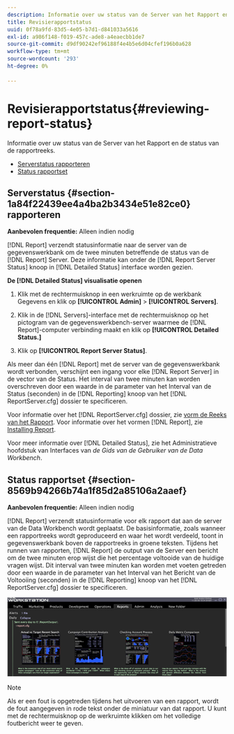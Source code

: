 ```yaml
---
description: Informatie over uw status van de Server van het Rapport en de status van de rapportreeks.
title: Revisierapportstatus
uuid: 0f78a9fd-83d5-4e05-b7d1-d841033a5616
exl-id: a986f148-f019-457c-ade8-a4eaecbb1de7
source-git-commit: d9df90242ef96188f4e4b5e6d04cfef196b0a628
workflow-type: tm+mt
source-wordcount: '293'
ht-degree: 0%

---
```


# Revisierapportstatus{#reviewing-report-status}

Informatie over uw status van de Server van het Rapport en de status van de rapportreeks.

* [Serverstatus rapporteren](../../../home/c-rpt-oview/c-admin-rpt/c-rev-rpt-st.md#section-1a84f22439ee4a4ba2b3434e51e82ce0)
* [Status rapportset](../../../home/c-rpt-oview/c-admin-rpt/c-rev-rpt-st.md#section-8569b94266b74a1f85d2a85106a2aaef)

## Serverstatus {#section-1a84f22439ee4a4ba2b3434e51e82ce0} rapporteren

**Aanbevolen frequentie:** Alleen indien nodig

[!DNL Report] verzendt statusinformatie naar de server van de gegevenswerkbank om de twee minuten betreffende de status van de  [!DNL Report] Server. Deze informatie kan onder de [!DNL Report Server Status] knoop in [!DNL Detailed Status] interface worden gezien.

**De  [!DNL Detailed Status] visualisatie openen**

1. Klik met de rechtermuisknop in een werkruimte op de werkbank Gegevens en klik op **[!UICONTROL Admin]** > **[!UICONTROL Servers]**.

1. Klik in de [!DNL Servers]-interface met de rechtermuisknop op het pictogram van de gegevenswerkbench-server waarmee de [!DNL Report]-computer verbinding maakt en klik op **[!UICONTROL Detailed Status.]**

1. Klik op **[!UICONTROL Report Server Status]**.

Als meer dan één [!DNL Report] met de server van de gegevenswerkbank wordt verbonden, verschijnt een ingang voor elke [!DNL Report Server] in de vector van de Status. Het interval van twee minuten kan worden overschreven door een waarde in de parameter van het Interval van de Status (seconden) in de [!DNL Reporting] knoop van het [!DNL ReportServer.cfg] dossier te specificeren.

Voor informatie over het [!DNL ReportServer.cfg] dossier, zie [vorm de Reeks van het Rapport](../../../home/c-rpt-oview/c-work-rpt-sets/t-create-rpt-set/t-config-rpt-set/t-config-rpt-set.md#task-cfb2fd0c28bc48c2acdd582fe0d670d0). Voor informatie over het vormen [!DNL Report], zie [Installing Report](../../../home/c-rpt-oview/c-inst-rpt/c-inst-rpt.md#concept-3b8696a5b7f04ebfaafec7ff55890d91).

Voor meer informatie over [!DNL Detailed Status], zie het Administratieve hoofdstuk van Interfaces van *de Gids van de Gebruiker van de Data Workbench*.

## Status rapportset {#section-8569b94266b74a1f85d2a85106a2aaef}

**Aanbevolen frequentie:** Alleen indien nodig

[!DNL Report] verzendt statusinformatie voor elk rapport dat aan de server van de Data Workbench wordt geplaatst. De basisinformatie, zoals wanneer een rapportreeks wordt geproduceerd en waar het wordt verdeeld, toont in gegevenswerkbank boven de rapportreeks in groene teksten. Tijdens het runnen van rapporten, [!DNL Report] de output van de Server een bericht om de twee minuten erop wijst die het percentage voltooide van de huidige vragen wijst. Dit interval van twee minuten kan worden met voeten getreden door een waarde in de parameter van het Interval van het Bericht van de Voltooiing (seconden) in de [!DNL Reporting] knoop van het [!DNL ReportServer.cfg] dossier te specificeren.

![](assets/report_status.png)

>[!NOTE]
>
>Als er een fout is opgetreden tijdens het uitvoeren van een rapport, wordt de fout aangegeven in rode tekst onder de miniatuur van dat rapport. U kunt met de rechtermuisknop op de werkruimte klikken om het volledige foutbericht weer te geven.
